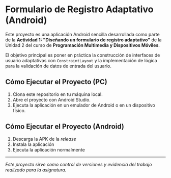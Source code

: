 # Formulario de Registro Adaptativo (Android)

Este proyecto es una aplicación Android sencilla desarrollada como parte de la **Actividad 1: "Diseñando un formulario de registro adaptativo"** de la Unidad 2 del curso de **Programación Multimedia y Dispositivos Móviles**.

El objetivo principal es poner en práctica la construcción de interfaces de usuario adaptativas con `ConstraintLayout` y la implementación de lógica para la validación de datos de entrada del usuario.


## Cómo Ejecutar el Proyecto (PC)

1.  Clona este repositorio en tu máquina local.
2.  Abre el proyecto con Android Studio.
3.  Ejecuta la aplicación en un emulador de Android o en un dispositivo físico.

## Cómo Ejecutar el Proyecto (Android)

1. Descarga la APK de la _release_
2. Instala la aplicación
3. Ejecuta la aplicación normalmente

---
_Este proyecto sirve como control de versiones y evidencia del trabajo realizado para la asignatura._
